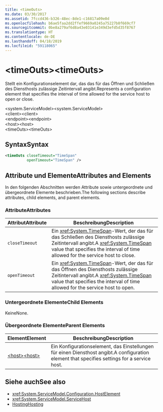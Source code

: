 ```yaml
---
title: <timeOuts>
ms.date: 03/30/2017
ms.assetid: 7fccd436-b326-48ec-8de1-c16817a09e0d
ms.openlocfilehash: b6ae5faa2dd2ffef9669a0245a75227b0f669cf7
ms.sourcegitcommit: 0be8a279af6d8a43e03141e349d3efd5d35f8767
ms.translationtype: HT
ms.contentlocale: de-DE
ms.lasthandoff: 04/18/2019
ms.locfileid: "59118065"
---
```

# <a name="timeouts"></a><span data-ttu-id="6fd8a-101">\<timeOuts></span><span class="sxs-lookup"><span data-stu-id="6fd8a-101">\<timeOuts></span></span>
<span data-ttu-id="6fd8a-102">Stellt ein Konfigurationselement dar, das das für das Öffnen und Schließen des Diensthosts zulässige Zeitintervall angibt.</span><span class="sxs-lookup"><span data-stu-id="6fd8a-102">Represents a configuration element that specifies the interval of time allowed for the service host to open or close.</span></span>  
  
 <span data-ttu-id="6fd8a-103">\<system.ServiceModel></span><span class="sxs-lookup"><span data-stu-id="6fd8a-103">\<system.ServiceModel></span></span>  
<span data-ttu-id="6fd8a-104">\<client></span><span class="sxs-lookup"><span data-stu-id="6fd8a-104">\<client></span></span>  
<span data-ttu-id="6fd8a-105">\<endpoint></span><span class="sxs-lookup"><span data-stu-id="6fd8a-105">\<endpoint></span></span>  
<span data-ttu-id="6fd8a-106">\<host></span><span class="sxs-lookup"><span data-stu-id="6fd8a-106">\<host></span></span>  
<span data-ttu-id="6fd8a-107">\<timeOuts></span><span class="sxs-lookup"><span data-stu-id="6fd8a-107">\<timeOuts></span></span>  
  
## <a name="syntax"></a><span data-ttu-id="6fd8a-108">Syntax</span><span class="sxs-lookup"><span data-stu-id="6fd8a-108">Syntax</span></span>  
  
```xml  
<timeOuts closeTimeout="TimeSpan"
          openTimeout="TimeSpan" />
```  
  
## <a name="attributes-and-elements"></a><span data-ttu-id="6fd8a-109">Attribute und Elemente</span><span class="sxs-lookup"><span data-stu-id="6fd8a-109">Attributes and Elements</span></span>  
 <span data-ttu-id="6fd8a-110">In den folgenden Abschnitten werden Attribute sowie untergeordnete und übergeordnete Elemente beschrieben.</span><span class="sxs-lookup"><span data-stu-id="6fd8a-110">The following sections describe attributes, child elements, and parent elements.</span></span>  
  
### <a name="attributes"></a><span data-ttu-id="6fd8a-111">Attribute</span><span class="sxs-lookup"><span data-stu-id="6fd8a-111">Attributes</span></span>  
  
|<span data-ttu-id="6fd8a-112">Attribut</span><span class="sxs-lookup"><span data-stu-id="6fd8a-112">Attribute</span></span>|<span data-ttu-id="6fd8a-113">Beschreibung</span><span class="sxs-lookup"><span data-stu-id="6fd8a-113">Description</span></span>|  
|---------------|-----------------|  
|`closeTimeout`|<span data-ttu-id="6fd8a-114">Ein <xref:System.TimeSpan>-Wert, der das für das Schließen des Diensthosts zulässige Zeitintervall angibt.</span><span class="sxs-lookup"><span data-stu-id="6fd8a-114">A <xref:System.TimeSpan> value that specifies the interval of time allowed for the service host to close.</span></span>|  
|`openTimeout`|<span data-ttu-id="6fd8a-115">Ein <xref:System.TimeSpan>-Wert, der das für das Öffnen des Diensthosts zulässige Zeitintervall angibt.</span><span class="sxs-lookup"><span data-stu-id="6fd8a-115">A <xref:System.TimeSpan> value that specifies the interval of time allowed for the service host to open.</span></span>|  
  
### <a name="child-elements"></a><span data-ttu-id="6fd8a-116">Untergeordnete Elemente</span><span class="sxs-lookup"><span data-stu-id="6fd8a-116">Child Elements</span></span>  
 <span data-ttu-id="6fd8a-117">Keine</span><span class="sxs-lookup"><span data-stu-id="6fd8a-117">None.</span></span>  
  
### <a name="parent-elements"></a><span data-ttu-id="6fd8a-118">Übergeordnete Elemente</span><span class="sxs-lookup"><span data-stu-id="6fd8a-118">Parent Elements</span></span>  
  
|<span data-ttu-id="6fd8a-119">Element</span><span class="sxs-lookup"><span data-stu-id="6fd8a-119">Element</span></span>|<span data-ttu-id="6fd8a-120">Beschreibung</span><span class="sxs-lookup"><span data-stu-id="6fd8a-120">Description</span></span>|  
|-------------|-----------------|  
|[<span data-ttu-id="6fd8a-121">\<host></span><span class="sxs-lookup"><span data-stu-id="6fd8a-121">\<host></span></span>](../../../../../docs/framework/configure-apps/file-schema/wcf/host.md)|<span data-ttu-id="6fd8a-122">Ein Konfigurationselement, das Einstellungen für einen Diensthost angibt.</span><span class="sxs-lookup"><span data-stu-id="6fd8a-122">A configuration element that specifies settings for a service host.</span></span>|  
  
## <a name="see-also"></a><span data-ttu-id="6fd8a-123">Siehe auch</span><span class="sxs-lookup"><span data-stu-id="6fd8a-123">See also</span></span>

- <xref:System.ServiceModel.Configuration.HostElement>
- <xref:System.ServiceModel.ServiceHost>
- [<span data-ttu-id="6fd8a-124">Hosting</span><span class="sxs-lookup"><span data-stu-id="6fd8a-124">Hosting</span></span>](../../../../../docs/framework/wcf/feature-details/hosting.md)
